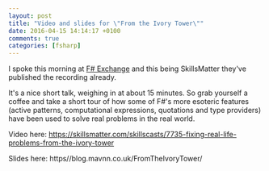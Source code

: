 ```yaml
---
layout: post
title: "Video and slides for \"From the Ivory Tower\""
date: 2016-04-15 14:14:17 +0100
comments: true
categories: [fsharp]
---
```

I spoke this morning at [F# Exchange](https://skillsmatter.com/conferences/7145-f-exchange-2016#program) and this being SkillsMatter they've published the recording already.

It's a nice short talk, weighing in at about 15 minutes. So grab yourself a coffee and
take a short tour of how some of F#'s more esoteric features (active patterns, computational expressions,
quotations and type providers) have been used to solve real problems in the real world.

Video here: https://skillsmatter.com/skillscasts/7735-fixing-real-life-problems-from-the-ivory-tower

Slides here: https//blog.mavnn.co.uk/FromTheIvoryTower/
